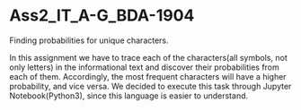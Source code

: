 # Ass2_IT_A-G_BDA-1904
Finding probabilities for unique characters.

In this assignment we have to trace each of the characters(all symbols, not only letters) in the informational text and discover their probabilities from each of them. Accordingly, the most frequent characters will have a higher probability, and vice versa. We decided to execute this task through Jupyter Notebook(Python3), since this language is easier to understand.
